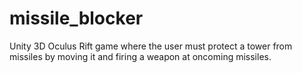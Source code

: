 # missile_blocker
Unity 3D Oculus Rift game where the user must protect a tower from missiles by moving it and firing a weapon at oncoming missiles.
